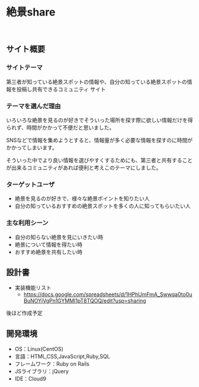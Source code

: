 # 絶景share
​
## サイト概要
### サイトテーマ
第三者が知っている絶景スポットの情報や、自分の知っている絶景スポットの情報を投稿し共有できるコミュニティ
サイト
​
### テーマを選んだ理由
いろいろな絶景を見るのが好きでそういった場所を探す際に欲しい情報だけを得られず、時間がかかって不便だと思いました。

SNSなどで情報を集めようとすると、情報量が多く必要な情報を探すのに時間がかかってしまいます。

そういった中でより良い情報を選びやすくするためにも、第三者と共有することが出来るコミュニティがあれば便利と考えこのテーマにしました。

### ターゲットユーザ
- 絶景を見るのが好きで、様々な絶景ポイントを知りたい人
- 自分の知っているおすすめの絶景スポットを多くの人に知ってもらいたい人
​
### 主な利用シーン
- 自分の知らない絶景を見にいきたい時
- 絶景について情報を得たい時
- おすすめ絶景を共有したい時
​
## 設計書
- 実装機能リスト
  - https://docs.google.com/spreadsheets/d/1HPhUmFmA_Swwqa0to0uBuNOYjVgPn1GYMMl1pT8TQOQ/edit?usp=sharing

後ほど作成予定
​
## 開発環境
- OS：Linux(CentOS)
- 言語：HTML,CSS,JavaScript,Ruby,SQL
- フレームワーク：Ruby on Rails
- JSライブラリ：jQuery
- IDE：Cloud9
